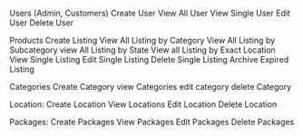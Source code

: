 Users (Admin, Customers)
 Create User
 View All User
 View Single User
 Edit User
 Delete User
 

Products
 Create Listing
 View All Listing by Category
 View All Listing by Subcategory
 view All Listing by State
 View all Listing by Exact Location
 View Single Listing
 Edit Single Listing
 Delete Single Listing
 Archive Expired Listing

Categories
  Create Category
  view Categories
  edit category
  delete Category

Location: 
  Create Location
  View Locations
  Edit Location 
  Delete Location

Packages: 
 Create Packages
 View Packages
 Edit Packages
 Delete Packages
 

 

